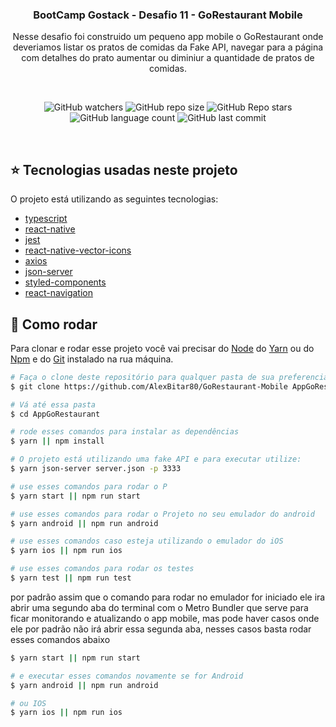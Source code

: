 <h3 align="center">
	BootCamp Gostack - Desafio 11 - GoRestaurant Mobile
</h3>

</div>
<p align="center">
  Nesse desafio foi construido um pequeno app mobile o GoRestaurant onde deveriamos listar os pratos de comidas da Fake API, navegar para a página com detalhes do prato aumentar ou diminiur a quantidade de pratos de comidas.
</p>

<br/>

<p align="center">
  <img alt="GitHub watchers" src="https://img.shields.io/github/watchers/AlexBitar80/GoRestaurant-Mobile?style=social">

  <img alt="GitHub repo size" src="https://img.shields.io/github/repo-size/AlexBitar80/GoRestaurant-Mobile">

  <img alt="GitHub Repo stars" src="https://img.shields.io/github/stars/AlexBitar80/GoRestaurant-Mobile?style=social">

  <img alt="GitHub language count" src="https://img.shields.io/github/languages/count/AlexBitar80/GoRestaurant-Mobile">

  <img alt="GitHub last commit" src="https://img.shields.io/github/last-commit/AlexBitar80/GoRestaurant-Mobile">
</p>

<br/>

## :star: Tecnologias usadas neste projeto

O projeto está utilizando as seguintes tecnologias:

-  [typescript](https://www.typescriptlang.org/)
-  [react-native](https://reactnative.dev/)
-  [jest](https://jestjs.io/)
-  [react-native-vector-icons](https://www.npmjs.com/package/react-native-vector-icons)
-  [axios](https://www.npmjs.com/package/axios)
-  [json-server](https://www.npmjs.com/package/json-server)
-  [styled-components](https://styled-components.com/)
-  [react-navigation](https://reactnavigation.org/)

## :rocket: Como rodar
Para clonar e rodar esse projeto você vai precisar do [Node](https://nodejs.org/en/) do [Yarn](https://yarnpkg.com/) ou do [Npm](https://www.npmjs.com/get-npm) e do [Git](https://git-scm.com/) instalado na rua máquina.

```bash
# Faça o clone deste repositório para qualquer pasta de sua preferencia
$ git clone https://github.com/AlexBitar80/GoRestaurant-Mobile AppGoRestaurant

# Vá até essa pasta
$ cd AppGoRestaurant

# rode esses comandos para instalar as dependências
$ yarn || npm install

# O projeto está utilizando uma fake API e para executar utilize:
$ yarn json-server server.json -p 3333

# use esses comandos para rodar o P
$ yarn start || npm run start

# use esses comandos para rodar o Projeto no seu emulador do android
$ yarn android || npm run android

# use esses comandos caso esteja utilizando o emulador do iOS
$ yarn ios || npm run ios

# use esses comandos para rodar os testes
$ yarn test || npm run test
```

por padrão assim que o comando para rodar no emulador for iniciado ele ira abrir uma segundo aba do terminal com o Metro Bundler que serve para ficar monitorando e atualizando o app mobile, mas pode haver casos onde ele por padrão não irá abrir essa segunda aba, nesses casos basta rodar esses comandos abaixo

```bash
$ yarn start || npm run start

# e executar esses comandos novamente se for Android
$ yarn android || npm run android

# ou IOS
$ yarn ios || npm run ios
```
